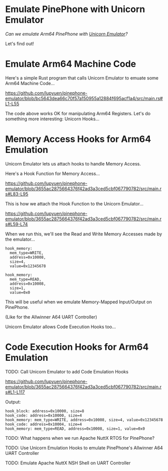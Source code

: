 # Emulate PinePhone with Unicorn Emulator

_Can we emulate Arm64 PinePhone with [Unicorn Emulator](https://www.unicorn-engine.org/)?_

Let's find out!

# Emulate Arm64 Machine Code

Here's a simple Rust program that calls Unicorn Emulator to emuate some Arm64 Machine Code...

https://github.com/lupyuen/pinephone-emulator/blob/bc5643dea66c70f57a150955a12884f695acf1a4/src/main.rs#L1-L55

The code above works OK for manipulating Arm64 Registers. Let's do something more interesting: Unicorn Hooks...

# Memory Access Hooks for Arm64 Emulation

Unicorn Emulator lets us attach hooks to handle Memory Access.

Here's a Hook Function for Memory Access...

https://github.com/lupyuen/pinephone-emulator/blob/3655ac2875664376f42ad3a3ced5cbf067790782/src/main.rs#L83-L95

This is how we attach the Hook Function to the Unicorn Emulator...

https://github.com/lupyuen/pinephone-emulator/blob/3655ac2875664376f42ad3a3ced5cbf067790782/src/main.rs#L59-L74

When we run this, we'll see the Read and Write Memory Accesses made by the emulator...

```text
hook_memory: 
  mem_type=WRITE, 
  address=0x10008, 
  size=4, 
  value=0x12345678

hook_memory: 
  mem_type=READ, 
  address=0x10008, 
  size=1, 
  value=0x0
```

This will be useful when we emulate Memory-Mapped Input/Output on PinePhone.

(Like for the Allwinner A64 UART Controller)

Unicorn Emulator allows Code Execution Hooks too...

# Code Execution Hooks for Arm64 Emulation

TODO: Call Unicorn Emulator to add Code Emulation Hooks

https://github.com/lupyuen/pinephone-emulator/blob/3655ac2875664376f42ad3a3ced5cbf067790782/src/main.rs#L1-L117

Output:

```text
hook_block: address=0x10000, size=8
hook_code: address=0x10000, size=4
hook_memory: mem_type=WRITE, address=0x10008, size=4, value=0x12345678
hook_code: address=0x10004, size=4
hook_memory: mem_type=READ, address=0x10008, size=1, value=0x0
```

TODO: What happens when we run Apache NuttX RTOS for PinePhone?

TODO: Use Unicorn Emulation Hooks to emulate PinePhone's Allwinner A64 UART Controller

TODO: Emulate Apache NuttX NSH Shell on UART Controller
